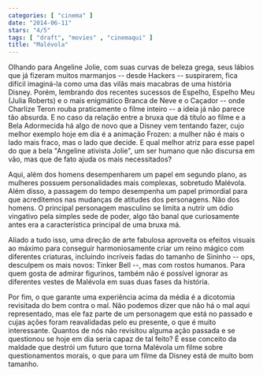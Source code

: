 ```yaml
---
categories: [ "cinema" ]
date: "2014-06-11"
stars: "4/5"
tags: [ "draft", "movies" , "cinemaqui" ]
title: "Malévola"
---
```

Olhando para Angeline Jolie, com suas curvas de beleza grega, seus lábios
que já fizeram muitos marmanjos -- desde Hackers -- suspirarem, fica
difícil imaginá-la como uma das vilãs mais macabras de uma história
Disney. Porém, lembrando dos recentes sucessos de Espelho, Espelho Meu
(Julia Roberts) e o mais enigmático Branca de Neve e o Caçador --
onde Charlize Teron rouba praticamente o filme inteiro -- a ideia já
não parece tão absurda. E no caso da relação entre a bruxa que dá
título ao filme e a Bela Adormecida há algo de novo que a Disney vem
tentando fazer, cujo melhor exemplo hoje em dia é a animação Frozen:
a mulher não é mais o lado mais fraco, mas o lado que decide. E qual
melhor atriz para esse papel do que a bela "Angeline ativista Jolie",
um ser humano que não discursa em vão, mas que de fato ajuda os mais
necessitados?

Aqui, além dos homens desempenharem um papel em segundo plano, as
mulheres possuem personalidades mais complexas, sobretudo Malévola. Além
disso, a passagem do tempo desempenha um papel primordial para que
acreditemos nas mudanças de atitudes dos personagens. Não dos homens. O
principal personagem masculino se limita a nutrir um ódio vingativo
pela simples sede de poder, algo tão banal que curiosamente antes era
a característica principal de uma bruxa má.

Aliado a tudo isso, uma direção de arte fabulosa aproveita os efeitos
visuais ao máximo para conseguir harmoniosamente criar um reino
mágico com diferentes criaturas, incluindo incríveis fadas do tamanho
de Sininho -- ops, desculpem os mais novos: Tinker Bell --, mas com
rostos humanos. Para quem gosta de admirar figurinos, também não é
possível ignorar as diferentes vestes de Malévola em suas duas fases
da história.

Por fim, o que garante uma experiência acima da média é a dicotomia
revisitada do bem contra o mal. Não podemos dizer que não há o mal
aqui representado, mas ele faz parte de um personagem que está no
passado e cujas ações foram reavalidadas pelo eu presente, o que é
muito interessante. Quantos de nós não revisitou alguma ação passada
e se questionou se hoje em dia seria capaz de tal feito? É esse conceito
da maldade que destrói um futuro que torna Malévola um filme sobre
questionamentos morais, o que para um filme da Disney está de muito
bom tamanho.
